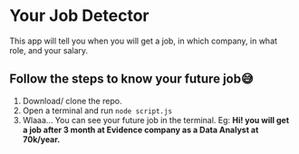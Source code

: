 # Your Job Detector
This app will tell you when you will get a job, in which company, in what role, and your salary.
 ## Follow the steps to know your future job😅
 

 1. Download/ clone the repo.
 2. Open a terminal and run `node script.js`
 3. Wlaaa... You can see your future job in the terminal.
	 Eg: **Hi! you will get a job after 3 month at Evidence company as a Data Analyst at 70k/year.**

